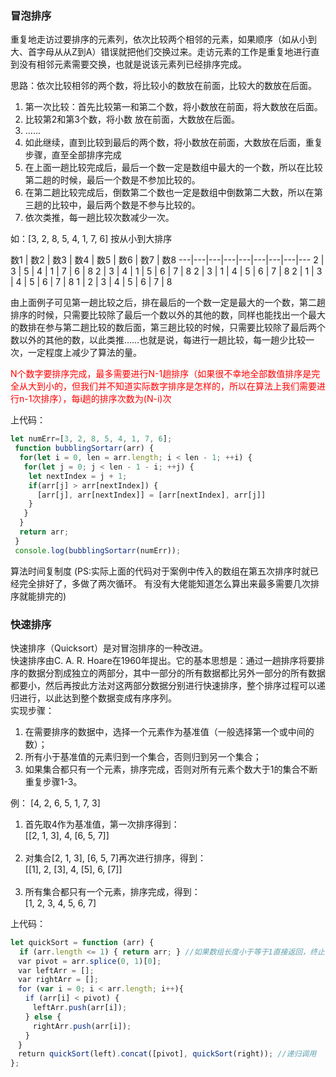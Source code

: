 ### 冒泡排序

重复地走访过要排序的元素列，依次比较两个相邻的元素，如果顺序（如从小到大、首字母从从Z到A）错误就把他们交换过来。走访元素的工作是重复地进行直到没有相邻元素需要交换，也就是说该元素列已经排序完成。

思路：依次比较相邻的两个数，将比较小的数放在前面，比较大的数放在后面。

1. 第一次比较：首先比较第一和第二个数，将小数放在前面，将大数放在后面。
2. 比较第2和第3个数，将小数 放在前面，大数放在后面。
3. ......
4. 如此继续，直到比较到最后的两个数，将小数放在前面，大数放在后面，重复步骤，直至全部排序完成
5. 在上面一趟比较完成后，最后一个数一定是数组中最大的一个数，所以在比较第二趟的时候，最后一个数是不参加比较的。
6. 在第二趟比较完成后，倒数第二个数也一定是数组中倒数第二大数，所以在第三趟的比较中，最后两个数是不参与比较的。
7. 依次类推，每一趟比较次数减少一次。

如：[3, 2, 8, 5, 4, 1, 7, 6] 按从小到大排序

数1 | 数2 | 数3 | 数4 | 数5 | 数6 | 数7 | 数8
---|---|---|---|---|---|---|---|---
2 | 3 | 5 | 4 | 1 | 7 | 6 | 8
2 | 3 | 4 | 1 | 5 | 6 | 7 | 8
2 | 3 | 1 | 4 | 5 | 6 | 7 | 8
2 | 1 | 3 | 4 | 5 | 6 | 7 | 8
1 | 2 | 3 | 4 | 5 | 6 | 7 | 8

由上面例子可见第一趟比较之后，排在最后的一个数一定是最大的一个数，第二趟排序的时候，只需要比较除了最后一个数以外的其他的数，同样也能找出一个最大的数排在参与第二趟比较的数后面，第三趟比较的时候，只需要比较除了最后两个数以外的其他的数，以此类推……也就是说，每进行一趟比较，每一趟少比较一次，一定程度上减少了算法的量。
<p style="color: #f00">N个数字要排序完成，最多需要进行N-1趟排序（如果很不幸地全部数值排序是完全从大到小的，但我们并不知道实际数字排序是怎样的，所以在算法上我们需要进行n-1次排序），每i趟的排序次数为(N-i)次</p>

上代码：

```js
let numErr=[3, 2, 8, 5, 4, 1, 7, 6];
 function bubblingSortarr(arr) {
  for(let i = 0, len = arr.length; i < len - 1; ++i) {
   for(let j = 0; j < len - 1 - i; ++j) {
    let nextIndex = j + 1;
    if(arr[j] > arr[nextIndex]) {
      [arr[j], arr[nextIndex]] = [arr[nextIndex], arr[j]]
    }
   }
  }
  return arr;
 }
 console.log(bubblingSortarr(numErr));
```

算法时间复制度
(PS:实际上面的代码对于案例中传入的数组在第五次排序时就已经完全排好了，多做了两次循环。 有没有大佬能知道怎么算出来最多需要几次排序就能排完的)

### 快速排序

快速排序（Quicksort）是对冒泡排序的一种改进。<br/>
快速排序由C. A. R. Hoare在1960年提出。它的基本思想是：通过一趟排序将要排序的数据分割成独立的两部分，其中一部分的所有数据都比另外一部分的所有数据都要小，然后再按此方法对这两部分数据分别进行快速排序，整个排序过程可以递归进行，以此达到整个数据变成有序序列。<br/>
实现步骤：

1. 在需要排序的数据中，选择一个元素作为基准值（一般选择第一个或中间的数）；
2. 所有小于基准值的元素归到一个集合，否则归到另一个集合；
3. 如果集合都只有一个元素，排序完成，否则对所有元素个数大于1的集合不断重复步骤1-3。

例： [4, 2, 6, 5, 1, 7, 3] <br/>
1. 首先取4作为基准值，第一次排序得到： <br/>
[[2, 1, 3], 4, [6, 5, 7]] <br/><br />
2. 对集合[2, 1, 3], [6, 5, 7]再次进行排序，得到：<br/>
[[1], 2, [3], 4, [5], 6, [7]] <br /><br />
3. 所有集合都只有一个元素，排序完成，得到：<br/>
[1, 2, 3, 4, 5, 6, 7] <br/>

上代码：

```js
let quickSort = function (arr) {
  if (arr.length <= 1) { return arr; } //如果数组长度小于等于1直接返回，终止递归
　var pivot = arr.splice(0, 1)[0];
　var leftArr = [];
　var rightArr = [];
　for (var i = 0; i < arr.length; i++){
　　if (arr[i] < pivot) {
　　　leftArr.push(arr[i]);
　　} else {
　　　rightArr.push(arr[i]);
　　}
　}
　return quickSort(left).concat([pivot], quickSort(right)); //递归调用
};
```
